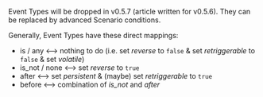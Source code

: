 Event Types will be dropped in v0.5.7 (article written for v0.5.6). They can be replaced by advanced Scenario conditions.

Generally, Event Types have these direct mappings:
* is / any <--> nothing to do (i.e. set *reverse* to `false` & set *retriggerable* to `false` & set *volatile*)
* is_not / none <--> set *reverse* to `true`
* after <--> set *persistent* & (maybe) set *retriggerable* to `true`
* before <--> combination of *is_not* and *after*